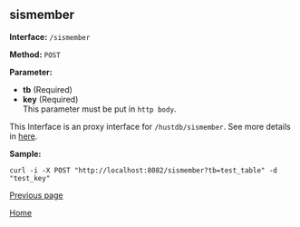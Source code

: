 ## sismember ##

**Interface:** `/sismember`

**Method:** `POST`

**Parameter:** 

*  **tb** (Required)  
*  **key** (Required)  
This parameter must be put in `http body`.

This Interface is an proxy interface for `/hustdb/sismember`. See more details in [here](../hustdb/hustdb/sismember.md).  

**Sample:**

    curl -i -X POST "http://localhost:8082/sismember?tb=test_table" -d "test_key"

[Previous page](../ha.md)

[Home](../../index.md)